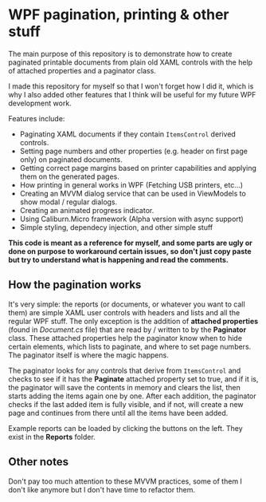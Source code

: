 # WPF pagination, printing & other stuff

The main purpose of this repository is to demonstrate how to create paginated printable documents from plain old XAML controls
with the help of attached properties and a paginator class.

I made this repository for myself so that I won't forget how I did it, which is why I also added other features that I think 
will be useful for my future WPF development work.

Features include:
* Paginating XAML documents if they contain `ItemsControl` derived controls.
* Setting page numbers and other properties (e.g. header on first page only) on paginated documents.
* Getting correct page margins based on printer capabilities and applying them on the generated pages.
* How printing in general works in WPF (Fetching USB printers, etc...)
* Creating an MVVM dialog service that can be used in ViewModels to show modal / regular dialogs.
* Creating an animated progress indicator.
* Using Caliburn.Micro framework (Alpha version with async support)
* Simple styling, dependecy injection, and other simple stuff

**This code is meant as a reference for myself, and some parts are ugly or done on purpose to workaround certain issues, so
don't just copy paste but try to understand what is happening and read the comments.**

## How the pagination works
It's very simple: the reports (or documents, or whatever you want to call them) are simple XAML user controls with headers and
lists and all the regular WPF stuff. The only exception is the addition of **attached properties** (found in *Document.cs* file)
that are read by / written to by the **Paginator** class. These attached properties help the paginator know when to hide certain
elements, which lists to paginate, and where to set page numbers. The paginator itself is where the magic happens.

The paginator looks for any controls that derive from `ItemsControl` and checks to see if it has the **Paginate** attached 
property set to true, and if it is, the paginator will save the contents in memory and clears the list, then starts adding the 
items again one by one. After each addition, the paginator checks if the last added item is fully visible, and if not, will 
create a new page and continues from there until all the items have been added.

Example reports can be loaded by clicking the buttons on the left. They exist in the **Reports** folder.

## Other notes
Don't pay too much attention to these MVVM practices, some of them I don't like anymore but I don't have time to refactor them.
